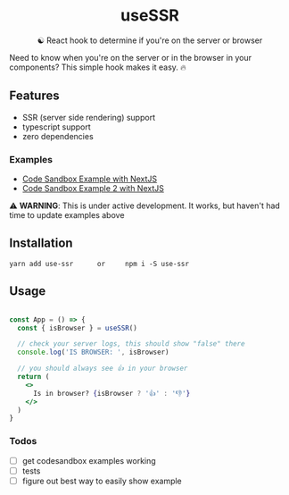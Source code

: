 <h1 align="center">useSSR</h1>
<p align="center">☯️ React hook to determine if you're on the server or browser</p>

Need to know when you're on the server or in the browser in your components? This simple hook makes it easy. 🔥

Features
--------
- SSR (server side rendering) support
- typescript support
- zero dependencies

### Examples
- <a target="_blank" rel="noopener noreferrer" href='https://codesandbox.io/s/usessr-in-nextjs-4gy7v'>Code Sandbox Example with NextJS</a>
- <a target="_blank" rel="noopener noreferrer" href='https://codesandbox.io/s/usessr-in-nextjs-actual-epb25'>Code Sandbox Example 2 with NextJS</a>

⚠️ **WARNING**: This is under active development. It works, but haven't had time to update examples above

Installation
------------

```shell
yarn add use-ssr      or     npm i -S use-ssr
```

Usage
-----

```jsx

const App = () => {
  const { isBrowser } = useSSR()

  // check your server logs, this should show "false" there
  console.log('IS BROWSER: ', isBrowser)

  // you should always see 👍 in your browser
  return (
    <>
      Is in browser? {isBrowser ? '👍' : '👎'}
    </>
  )
}
```

### Todos
- [ ] get codesandbox examples working
- [ ] tests
- [ ] figure out best way to easily show example
